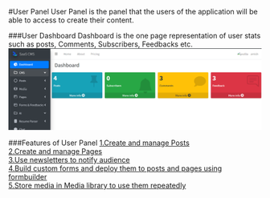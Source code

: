 #User Panel
User Panel is the panel that the users of the application will be able to access to create their content.

###User Dashboard
Dashboard is the one page representation of user stats such as posts, Comments, Subscribers, Feedbacks etc.
![img.png](screenshots/user_dashboard.png)

###Features of User Panel
[1.Create and manage Posts](posts.md) \
[2.Create and manage Pages](pages.md)  \
[3.Use newsletters to notify audience](newsletter.md) \
[4.Build custom forms and deploy them to posts and pages using formbuilder](formbuilder.md) \
[5.Store media in Media library to use them repeatedly](media_lib.md)